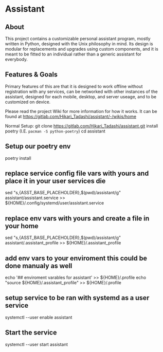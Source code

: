 # Assistant

## About

This project contains a customizable personal assistant program, mostly written in Python, designed with the Unix philosophy in mind. Its design is modular for replacements and upgrades using custom components, and it is meant to be fitted to an individual rather than a generic assistant for everybody. 

## Features & Goals 

Primary features of this are that it is designed to work offline without registration with any services, can be networked with other instances of the assistant, designed for each mobile, desktop, and server useage, and to be customized on device.

Please read the project Wiki for more information for how it works. It can be found at https://gitlab.com/Hikari_Tadashi/assistant/-/wikis/home


Normal Setup:
git clone https://gitlab.com/Hikari_Tadashi/assistant.git
install poetry (I.E. ```pacman -S python-poetry```)
cd assistant
## Setup our poetry env
poetry install
## replace service config file vars with yours and place it in your user services die
sed "s,{ASST_BASE_PLACEHOLDER},$(pwd)/assistant/g" assistant/assistant.service >> ${HOME}/.config/systemd/user/assistant.service
## replace env vars with yours and create a file in your home
sed "s,{ASST_BASE_PLACEHOLDER},$(pwd)/assistant/g" assistant/.assistant_profile >> ${HOME}/.assistant_profile
## add env vars to your enviroment this could be done manualy as well
echo '## enviroment varables for assistant' >> ${HOME}/.profile
echo "source ${HOME}/.assistant_profile" >> ${HOME}/.profile
## setup service to be ran with systemd as a user service
systemctl --user enable assistant
## Start the service
systemctl --user start assistant
